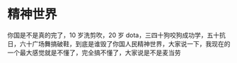 # 精神世界

你国是不是真的完了，10 岁洗剪吹，20 岁 dota，三四十狗咬狗成功学，五十抗日，六十广场舞搞破鞋，到底是谁毁了你国人民精神世界，大家说一下，我现在的一个最大感觉就是不懂了，完全搞不懂了，大家说是不是麦当劳


